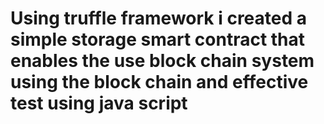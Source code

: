  # Using truffle framework i created a simple storage smart contract that enables the use block chain system using the block chain and effective test using java script 
 
